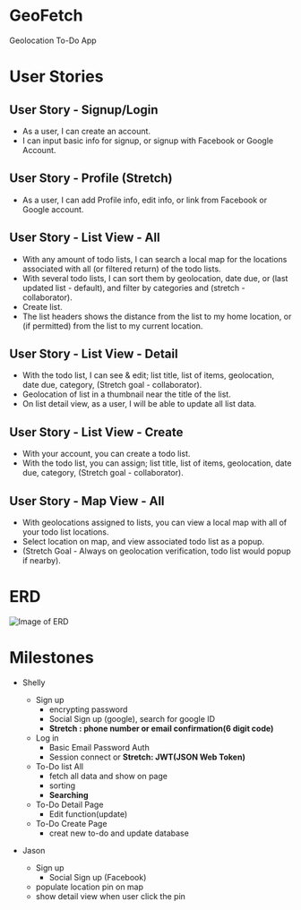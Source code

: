 # GeoFetch

Geolocation To-Do App

# User Stories

## User Story - Signup/Login

- As a user, I can create an account.
- I can input basic info for signup, or signup with Facebook or Google Account.

## User Story - Profile (Stretch)

- As a user, I can add Profile info, edit info, or link from Facebook or Google account.

## User Story - List View - All

- With any amount of todo lists, I can search a local map for the locations associated with all (or filtered return) of the todo lists.
- With several todo lists, I can sort them by geolocation, date due, or (last updated list - default), and filter by categories and (stretch - collaborator).
- Create list.
- The list headers shows the distance from the list to my home location, or (if permitted) from the list to my current location.

## User Story - List View - Detail

- With the todo list, I can see & edit; list title, list of items, geolocation, date due, category, (Stretch goal - collaborator).
- Geolocation of list in a thumbnail near the title of the list.
- On list detail view, as a user, I will be able to update all list data.

## User Story - List View - Create

- With your account, you can create a todo list.
- With the todo list, you can assign; list title, list of items, geolocation, date due, category, (Stretch goal - collaborator).

## User Story - Map View - All

- With geolocations assigned to lists, you can view a local map with all of your todo list locations.
- Select location on map, and view associated todo list as a popup.
- (Stretch Goal - Always on geolocation verification, todo list would popup if nearby).


# ERD

![Image of ERD](https://i.imgur.com/Jim3GOH.png)


# Milestones

- Shelly
  - Sign up 
    - encrypting password
    - Social Sign up (google), search for google ID
    - **Stretch : phone number or email confirmation(6 digit code)**
  - Log in 
    - Basic Email Password Auth
    - Session connect or **Stretch: JWT(JSON Web Token)**
  - To-Do list All 
    - fetch all data and show on page
    - sorting
    - **Searching**
  - To-Do Detail Page
    - Edit function(update)
  - To-Do Create Page
    - creat new to-do and update database

- Jason
  - Sign up
    - Social Sign up (Facebook)
  - populate location pin on map
  - show detail view when user click the pin
 